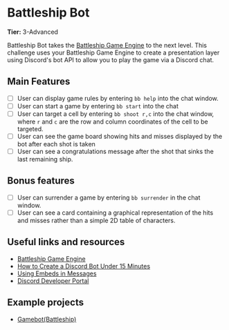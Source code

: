 # Battleship Bot

**Tier:** 3-Advanced

Battleship Bot takes the [Battleship Game Engine](./Battleship-Game-Engine.md)
to the next level. This challenge uses your Battleship Game Engine to create a
presentation layer using Discord's bot API to allow you to play the game
via a Discord chat.

## Main Features

-   [ ] User can display game rules by entering `bb help` into the chat window.
-   [ ] User can start a game by entering `bb start` into the chat
-   [ ] User can target a cell by entering `bb shoot r,c` into the chat window, where `r` and `c` are the row and column coordinates of the cell to be targeted.
-   [ ] User can see the game board showing hits and misses displayed by the bot after each shot is taken
-   [ ] User can see a congratulations message after the shot that sinks the last remaining ship.

## Bonus features

-   [ ] User can surrender a game by entering `bb surrender` in the chat window.
-   [ ] User can see a card containing a graphical representation of the hits and misses rather than a simple 2D table of characters.

## Useful links and resources

- [Battleship Game Engine](./Battleship-Game-Engine.md)
- [How to Create a Discord Bot Under 15 Minutes](https://medium.freecodecamp.org/how-to-create-a-discord-bot-under-15-minutes-fb2fd0083844)
- [Using Embeds in Messages](https://anidiots.guide/first-bot/using-embeds-in-messages)
- [Discord Developer Portal](https://discordapp.com/developers/docs/intro)

## Example projects

- [Gamebot(Battleship)](https://repl.it/talk/challenge/GameBot-Battleship/8813)
